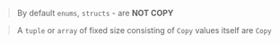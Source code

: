 > By default `enums`, `structs` - are **NOT COPY**


> A `tuple` or `array` of fixed size consisting of `Copy` values itself are `Copy`